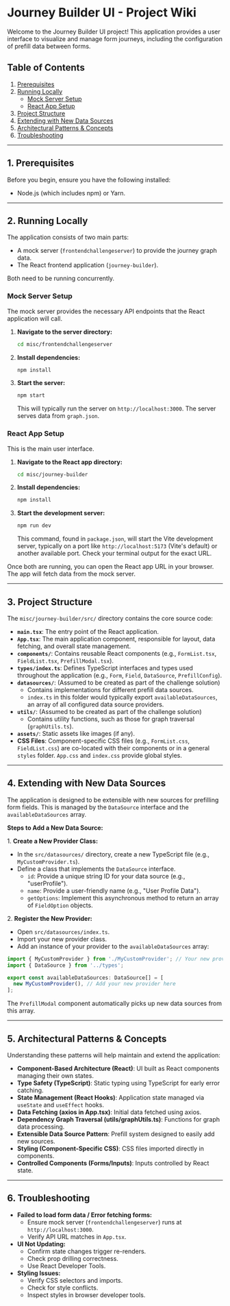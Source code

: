 <immersive type="text/markdown" title="Journey Builder UI - Project Wiki">

# Journey Builder UI - Project Wiki

Welcome to the Journey Builder UI project! This application provides a user interface to visualize and manage form journeys, including the configuration of prefill data between forms.

## Table of Contents

1.  [Prerequisites](#prerequisites)
2.  [Running Locally](#running-locally)
    * [Mock Server Setup](#mock-server-setup)
    * [React App Setup](#react-app-setup)
3.  [Project Structure](#project-structure)
4.  [Extending with New Data Sources](#extending-with-new-data-sources)
5.  [Architectural Patterns & Concepts](#architectural-patterns--concepts)
6.  [Troubleshooting](#troubleshooting)

---

## 1. Prerequisites

Before you begin, ensure you have the following installed:
* Node.js (which includes npm) or Yarn.

---

## 2. Running Locally

The application consists of two main parts:
* A mock server (`frontendchallengeserver`) to provide the journey graph data.
* The React frontend application (`journey-builder`).

Both need to be running concurrently.

### Mock Server Setup

The mock server provides the necessary API endpoints that the React application will call.

1.  **Navigate to the server directory:**
    ```bash
    cd misc/frontendchallengeserver
    ```
2.  **Install dependencies:**
    ```bash
    npm install
    ```
3.  **Start the server:**
    ```bash
    npm start
    ```
    This will typically run the server on `http://localhost:3000`. The server serves data from `graph.json`.

### React App Setup

This is the main user interface.

1.  **Navigate to the React app directory:**
    ```bash
    cd misc/journey-builder
    ```
2.  **Install dependencies:**
    ```bash
    npm install
    ```
3.  **Start the development server:**
    ```bash
    npm run dev
    ```
    This command, found in `package.json`, will start the Vite development server, typically on a port like `http://localhost:5173` (Vite's default) or another available port. Check your terminal output for the exact URL.

Once both are running, you can open the React app URL in your browser. The app will fetch data from the mock server.

---

## 3. Project Structure

The `misc/journey-builder/src/` directory contains the core source code:

* **`main.tsx`**: The entry point of the React application.
* **`App.tsx`**: The main application component, responsible for layout, data fetching, and overall state management.
* **`components/`**: Contains reusable React components (e.g., `FormList.tsx`, `FieldList.tsx`, `PrefillModal.tsx`).
* **`types/index.ts`**: Defines TypeScript interfaces and types used throughout the application (e.g., `Form`, `Field`, `DataSource`, `PrefillConfig`).
* **`datasources/`**: (Assumed to be created as part of the challenge solution)
    * Contains implementations for different prefill data sources.
    * `index.ts` in this folder would typically export `availableDataSources`, an array of all configured data source providers.
* **`utils/`**: (Assumed to be created as part of the challenge solution)
    * Contains utility functions, such as those for graph traversal (`graphUtils.ts`).
* **`assets/`**: Static assets like images (if any).
* **CSS Files**: Component-specific CSS files (e.g., `FormList.css`, `FieldList.css`) are co-located with their components or in a general `styles` folder. `App.css` and `index.css` provide global styles.

---

## 4\. Extending with New Data Sources

The application is designed to be extensible with new sources for prefilling form fields. This is managed by the `DataSource` interface and the `availableDataSources` array.

**Steps to Add a New Data Source:**

1\. **Create a New Provider Class:**

* In the `src/datasources/` directory, create a new TypeScript file (e.g., `MyCustomProvider.ts`).
* Define a class that implements the `DataSource` interface.
  * `id`: Provide a unique string ID for your data source (e.g., "userProfile").
  * `name`: Provide a user-friendly name (e.g., "User Profile Data").
  * `getOptions`: Implement this asynchronous method to return an array of `FieldOption` objects.

2\. **Register the New Provider:**

* Open `src/datasources/index.ts`.
* Import your new provider class.
* Add an instance of your provider to the `availableDataSources` array:

```typescript
import { MyCustomProvider } from './MyCustomProvider'; // Your new provider
import { DataSource } from '../types';

export const availableDataSources: DataSource[] = [
  new MyCustomProvider(), // Add your new provider here
];
```

The `PrefillModal` component automatically picks up new data sources from this array.


-----

## 5\. Architectural Patterns & Concepts

Understanding these patterns will help maintain and extend the application:

* **Component-Based Architecture (React)**: UI built as React components managing their own states.
* **Type Safety (TypeScript)**: Static typing using TypeScript for early error catching.
* **State Management (React Hooks)**: Application state managed via `useState` and `useEffect` hooks.
* **Data Fetching (axios in App.tsx)**: Initial data fetched using axios.
* **Dependency Graph Traversal (utils/graphUtils.ts)**: Functions for graph data processing.
* **Extensible Data Source Pattern**: Prefill system designed to easily add new sources.
* **Styling (Component-Specific CSS)**: CSS files imported directly in components.
* **Controlled Components (Forms/Inputs)**: Inputs controlled by React state.

-----

## 6\. Troubleshooting

* **Failed to load form data / Error fetching forms:**
  * Ensure mock server (`frontendchallengeserver`) runs at `http://localhost:3000`.
  * Verify API URL matches in `App.tsx`.
* **UI Not Updating:**
  * Confirm state changes trigger re-renders.
  * Check prop drilling correctness.
  * Use React Developer Tools.
* **Styling Issues:**
  * Verify CSS selectors and imports.
  * Check for style conflicts.
  * Inspect styles in browser developer tools.

</immersive>
